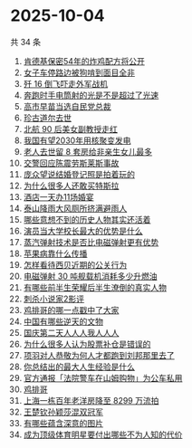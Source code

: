 # 2025-10-04

共 34 条

<!-- BEGIN -->
<!-- 最后更新时间 Sat Oct 04 2025 16:23:46 GMT+0800 (China Standard Time) -->

1. [肯德基保密54年的炸鸡配方将公开](https://www.zhihu.com/search?q=%E8%82%AF%E5%BE%B7%E5%9F%BA%E4%BF%9D%E5%AF%8654%E5%B9%B4%E7%9A%84%E7%82%B8%E9%B8%A1%E9%85%8D%E6%96%B9%E5%B0%86%E5%85%AC%E5%BC%80)
1. [女子车停路边被狗啃到面目全非](https://www.zhihu.com/search?q=%E5%A5%B3%E5%AD%90%E8%BD%A6%E5%81%9C%E8%B7%AF%E8%BE%B9%E8%A2%AB%E7%8B%97%E5%95%83%E5%88%B0%E9%9D%A2%E7%9B%AE%E5%85%A8%E9%9D%9E)
1. [歼 16 倒飞吓走外军战机](https://www.zhihu.com/search?q=%E6%AD%BC%2016%20%E5%80%92%E9%A3%9E%E5%90%93%E8%B5%B0%E5%A4%96%E5%86%9B%E6%88%98%E6%9C%BA)
1. [奔跑时手电筒射的光是不是超过了光速](https://www.zhihu.com/search?q=%E5%A5%94%E8%B7%91%E6%97%B6%E6%89%8B%E7%94%B5%E7%AD%92%E5%B0%84%E7%9A%84%E5%85%89%E6%98%AF%E4%B8%8D%E6%98%AF%E8%B6%85%E8%BF%87%E4%BA%86%E5%85%89%E9%80%9F)
1. [高市早苗当选自民党总裁](https://www.zhihu.com/search?q=%E9%AB%98%E5%B8%82%E6%97%A9%E8%8B%97%E5%BD%93%E9%80%89%E8%87%AA%E6%B0%91%E5%85%9A%E6%80%BB%E8%A3%81)
1. [珍古道尔去世](https://www.zhihu.com/search?q=%E7%8F%8D%E5%8F%A4%E9%81%93%E5%B0%94%E5%8E%BB%E4%B8%96)
1. [北航 90 后美女副教授走红](https://www.zhihu.com/search?q=%E5%8C%97%E8%88%AA%2090%20%E5%90%8E%E7%BE%8E%E5%A5%B3%E5%89%AF%E6%95%99%E6%8E%88%E8%B5%B0%E7%BA%A2)
1. [我国有望2030年用核聚变发电](https://www.zhihu.com/search?q=%E6%88%91%E5%9B%BD%E6%9C%89%E6%9C%9B2030%E5%B9%B4%E7%94%A8%E6%A0%B8%E8%81%9A%E5%8F%98%E5%8F%91%E7%94%B5)
1. [老人去世留 8 套房给非亲生女儿最多](https://www.zhihu.com/search?q=%E8%80%81%E4%BA%BA%E5%8E%BB%E4%B8%96%E7%95%99%208%20%E5%A5%97%E6%88%BF%E7%BB%99%E9%9D%9E%E4%BA%B2%E7%94%9F%E5%A5%B3%E5%84%BF%E6%9C%80%E5%A4%9A)
1. [交警回应陈震劳斯莱斯事故](https://www.zhihu.com/search?q=%E4%BA%A4%E8%AD%A6%E5%9B%9E%E5%BA%94%E9%99%88%E9%9C%87%E5%8A%B3%E6%96%AF%E8%8E%B1%E6%96%AF%E4%BA%8B%E6%95%85)
1. [庞众望说结婚登记照是拍着玩的](https://www.zhihu.com/search?q=%E5%BA%9E%E4%BC%97%E6%9C%9B%E8%AF%B4%E7%BB%93%E5%A9%9A%E7%99%BB%E8%AE%B0%E7%85%A7%E6%98%AF%E6%8B%8D%E7%9D%80%E7%8E%A9%E7%9A%84)
1. [为什么很多人还敢买特斯拉](https://www.zhihu.com/search?q=%E4%B8%BA%E4%BB%80%E4%B9%88%E5%BE%88%E5%A4%9A%E4%BA%BA%E8%BF%98%E6%95%A2%E4%B9%B0%E7%89%B9%E6%96%AF%E6%8B%89)
1. [酒店一天办11场婚宴](https://www.zhihu.com/search?q=%E9%85%92%E5%BA%97%E4%B8%80%E5%A4%A9%E5%8A%9E11%E5%9C%BA%E5%A9%9A%E5%AE%B4)
1. [泰山降雨大风厕所挤满避雨人](https://www.zhihu.com/search?q=%E6%B3%B0%E5%B1%B1%E9%99%8D%E9%9B%A8%E5%A4%A7%E9%A3%8E%E5%8E%95%E6%89%80%E6%8C%A4%E6%BB%A1%E9%81%BF%E9%9B%A8%E4%BA%BA)
1. [哪些意想不到的历史人物其实还活着](https://www.zhihu.com/search?q=%E5%93%AA%E4%BA%9B%E6%84%8F%E6%83%B3%E4%B8%8D%E5%88%B0%E7%9A%84%E5%8E%86%E5%8F%B2%E4%BA%BA%E7%89%A9%E5%85%B6%E5%AE%9E%E8%BF%98%E6%B4%BB%E7%9D%80)
1. [演员当大学校长最大的优势是什么](https://www.zhihu.com/search?q=%E6%BC%94%E5%91%98%E5%BD%93%E5%A4%A7%E5%AD%A6%E6%A0%A1%E9%95%BF%E6%9C%80%E5%A4%A7%E7%9A%84%E4%BC%98%E5%8A%BF%E6%98%AF%E4%BB%80%E4%B9%88)
1. [蒸汽弹射技术是否比电磁弹射更有优势](https://www.zhihu.com/search?q=%E8%92%B8%E6%B1%BD%E5%BC%B9%E5%B0%84%E6%8A%80%E6%9C%AF%E6%98%AF%E5%90%A6%E6%AF%94%E7%94%B5%E7%A3%81%E5%BC%B9%E5%B0%84%E6%9B%B4%E6%9C%89%E4%BC%98%E5%8A%BF)
1. [苹果病靠什么传播](https://www.zhihu.com/search?q=%E8%8B%B9%E6%9E%9C%E7%97%85%E9%9D%A0%E4%BB%80%E4%B9%88%E4%BC%A0%E6%92%AD)
1. [怎样看待西贝近期的公关行为](https://www.zhihu.com/search?q=%E6%80%8E%E6%A0%B7%E7%9C%8B%E5%BE%85%E8%A5%BF%E8%B4%9D%E8%BF%91%E6%9C%9F%E7%9A%84%E5%85%AC%E5%85%B3%E8%A1%8C%E4%B8%BA)
1. [电磁弹射 30 吨舰载机消耗多少升燃油](https://www.zhihu.com/search?q=%E7%94%B5%E7%A3%81%E5%BC%B9%E5%B0%84%2030%20%E5%90%A8%E8%88%B0%E8%BD%BD%E6%9C%BA%E6%B6%88%E8%80%97%E5%A4%9A%E5%B0%91%E5%8D%87%E7%87%83%E6%B2%B9)
1. [有哪些前半生荣耀后半生潦倒的真实人物](https://www.zhihu.com/search?q=%E6%9C%89%E5%93%AA%E4%BA%9B%E5%89%8D%E5%8D%8A%E7%94%9F%E8%8D%A3%E8%80%80%E5%90%8E%E5%8D%8A%E7%94%9F%E6%BD%A6%E5%80%92%E7%9A%84%E7%9C%9F%E5%AE%9E%E4%BA%BA%E7%89%A9)
1. [刺杀小说家2影评](https://www.zhihu.com/search?q=%E5%88%BA%E6%9D%80%E5%B0%8F%E8%AF%B4%E5%AE%B62%E5%BD%B1%E8%AF%84)
1. [鸡排哥的哪一点戳中了大家](https://www.zhihu.com/search?q=%E9%B8%A1%E6%8E%92%E5%93%A5%E7%9A%84%E5%93%AA%E4%B8%80%E7%82%B9%E6%88%B3%E4%B8%AD%E4%BA%86%E5%A4%A7%E5%AE%B6)
1. [中国有哪些逆天的文物](https://www.zhihu.com/search?q=%E4%B8%AD%E5%9B%BD%E6%9C%89%E5%93%AA%E4%BA%9B%E9%80%86%E5%A4%A9%E7%9A%84%E6%96%87%E7%89%A9)
1. [国庆第二天人人人我人人人](https://www.zhihu.com/search?q=%E5%9B%BD%E5%BA%86%E7%AC%AC%E4%BA%8C%E5%A4%A9%E4%BA%BA%E4%BA%BA%E4%BA%BA%E6%88%91%E4%BA%BA%E4%BA%BA%E4%BA%BA)
1. [为什么很多人认为股票补仓是错误的](https://www.zhihu.com/search?q=%E4%B8%BA%E4%BB%80%E4%B9%88%E5%BE%88%E5%A4%9A%E4%BA%BA%E8%AE%A4%E4%B8%BA%E8%82%A1%E7%A5%A8%E8%A1%A5%E4%BB%93%E6%98%AF%E9%94%99%E8%AF%AF%E7%9A%84)
1. [项羽对人恭敬为何人才都跑到刘邦那里去了](https://www.zhihu.com/search?q=%E9%A1%B9%E7%BE%BD%E5%AF%B9%E4%BA%BA%E6%81%AD%E6%95%AC%E4%B8%BA%E4%BD%95%E4%BA%BA%E6%89%8D%E9%83%BD%E8%B7%91%E5%88%B0%E5%88%98%E9%82%A6%E9%82%A3%E9%87%8C%E5%8E%BB%E4%BA%86)
1. [你总结出的最大人生经验是什么](https://www.zhihu.com/search?q=%E4%BD%A0%E6%80%BB%E7%BB%93%E5%87%BA%E7%9A%84%E6%9C%80%E5%A4%A7%E4%BA%BA%E7%94%9F%E7%BB%8F%E9%AA%8C%E6%98%AF%E4%BB%80%E4%B9%88)
1. [官方通报「法院警车在山姆购物」为公车私用](https://www.zhihu.com/search?q=%E5%AE%98%E6%96%B9%E9%80%9A%E6%8A%A5%E3%80%8C%E6%B3%95%E9%99%A2%E8%AD%A6%E8%BD%A6%E5%9C%A8%E5%B1%B1%E5%A7%86%E8%B4%AD%E7%89%A9%E3%80%8D%E4%B8%BA%E5%85%AC%E8%BD%A6%E7%A7%81%E7%94%A8)
1. [鸡排哥](https://www.zhihu.com/search?q=%E9%B8%A1%E6%8E%92%E5%93%A5)
1. [上海一栋百年老洋房降至 8299 万流拍](https://www.zhihu.com/search?q=%E4%B8%8A%E6%B5%B7%E4%B8%80%E6%A0%8B%E7%99%BE%E5%B9%B4%E8%80%81%E6%B4%8B%E6%88%BF%E9%99%8D%E8%87%B3%208299%20%E4%B8%87%E6%B5%81%E6%8B%8D)
1. [王楚钦孙颖莎混双冠军](https://www.zhihu.com/search?q=%E7%8E%8B%E6%A5%9A%E9%92%A6%E5%AD%99%E9%A2%96%E8%8E%8E%E6%B7%B7%E5%8F%8C%E5%86%A0%E5%86%9B)
1. [有哪些蕴含深意的图片](https://www.zhihu.com/search?q=%E6%9C%89%E5%93%AA%E4%BA%9B%E8%95%B4%E5%90%AB%E6%B7%B1%E6%84%8F%E7%9A%84%E5%9B%BE%E7%89%87)
1. [成为顶级体育明星要付出哪些不为人知的代价](https://www.zhihu.com/search?q=%E6%88%90%E4%B8%BA%E9%A1%B6%E7%BA%A7%E4%BD%93%E8%82%B2%E6%98%8E%E6%98%9F%E8%A6%81%E4%BB%98%E5%87%BA%E5%93%AA%E4%BA%9B%E4%B8%8D%E4%B8%BA%E4%BA%BA%E7%9F%A5%E7%9A%84%E4%BB%A3%E4%BB%B7)

<!-- END -->
